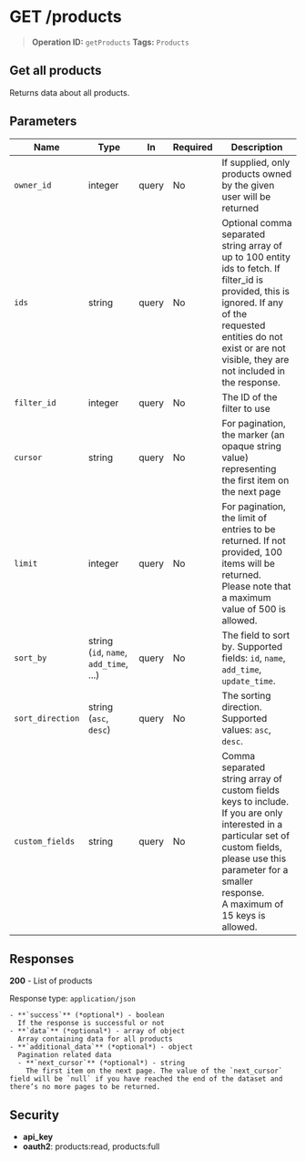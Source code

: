 # GET /products

> **Operation ID:** `getProducts`
> **Tags:** `Products`

## Get all products

Returns data about all products.

## Parameters

| Name | Type | In | Required | Description |
|------|------|-------|----------|-------------|
| `owner_id` | integer | query | No | If supplied, only products owned by the given user will be returned |
| `ids` | string | query | No | Optional comma separated string array of up to 100 entity ids to fetch. If filter_id is provided, this is ignored. If any of the requested entities do not exist or are not visible, they are not included in the response. |
| `filter_id` | integer | query | No | The ID of the filter to use |
| `cursor` | string | query | No | For pagination, the marker (an opaque string value) representing the first item on the next page |
| `limit` | integer | query | No | For pagination, the limit of entries to be returned. If not provided, 100 items will be returned. Please note that a maximum value of 500 is allowed. |
| `sort_by` | string (`id`, `name`, `add_time`, ...) | query | No | The field to sort by. Supported fields: `id`, `name`, `add_time`, `update_time`. |
| `sort_direction` | string (`asc`, `desc`) | query | No | The sorting direction. Supported values: `asc`, `desc`. |
| `custom_fields` | string | query | No | Comma separated string array of custom fields keys to include. If you are only interested in a particular set of custom fields, please use this parameter for a smaller response.<br/>A maximum of 15 keys is allowed. |

## Responses

**200** - List of products

Response type: `application/json`

```
- **`success`** (*optional*) - boolean
  If the response is successful or not
- **`data`** (*optional*) - array of object
  Array containing data for all products
- **`additional_data`** (*optional*) - object
  Pagination related data
  - **`next_cursor`** (*optional*) - string
    The first item on the next page. The value of the `next_cursor` field will be `null` if you have reached the end of the dataset and there’s no more pages to be returned.
```


## Security

- **api_key**
- **oauth2**: products:read, products:full